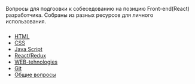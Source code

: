 Вопросы для подгоовки к собеседованию на позицию Front-end(React) разработчика.
Собраны из разных ресурсов для личного использования.

### 

* [HTML](HTML/README.md)
* [CSS](CSS/README.md)
* [Java Script](JAVA_SCRIPT/README.md)
* [React/Redux](REACT/README.md)
* [WEB-tehnologies](WEB_TEHNOLOGIES/README.md)
* [Git](GIT/README.md)
* [Общие вопросы](GENERAL_QUESTIONS/README.md)
